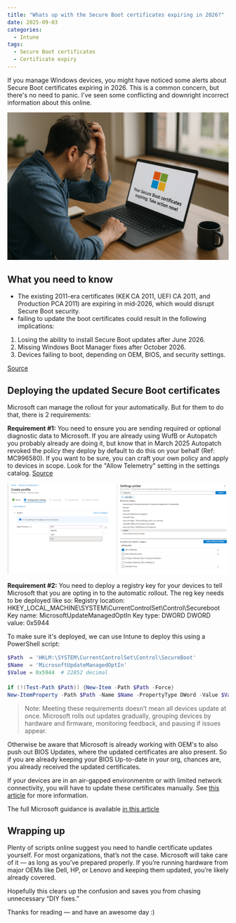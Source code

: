 ```yaml
---
title: "Whats up with the Secure Boot certificates expiring in 2026?"
date: 2025-09-03
categories:
  - Intune
tags:
  - Secure Boot certificates
  - Certificate expiry
---
```


If you manage Windows devices, you might have noticed some alerts about Secure Boot certificates expiring in 2026. This is a common concern, but there's no need to panic. I've seen some conflicting and downright incorrect information about this online.

![Thumbnail](/assets/images/2025-09-03-SecureBoot-Cert-Expiration/Thumbnail.png?raw=true "Thumbnail")

## What you need to know

* The existing 2011-era certificates (KEK CA 2011, UEFI CA 2011, and Production PCA 2011) are expiring in mid‑2026, which would disrupt Secure Boot security.
* failing to update the boot certificates could result in the following implications:

1. Losing the ability to install Secure Boot updates after June 2026.  
2. Missing Windows Boot Manager fixes after October 2026.  
3. Devices failing to boot, depending on OEM, BIOS, and security settings.

[Source](https://techcommunity.microsoft.com/blog/windows-itpro-blog/act-now-secure-boot-certificates-expire-in-june-2026/4426856)

## Deploying the updated Secure Boot certificates

Microsoft can manage the rollout for your automatically. But for them to do that, there is 2 requirements:

**Requirement #1:** You need to ensure you are sending required or optional diagnostic data to Microsoft. If you are already using WufB or Autopatch you probably already are doing it, but know that in March 2025 Autopatch revoked the policy they deploy by default to do this on your behalf (Ref: MC996580). If you want to be sure, you can craft your own policy and apply to devices in scope. Look for the "Allow Telemetry" setting in the settings catalog. [Source](https://learn.microsoft.com/en-us/windows/deployment/update/wufb-reports-configuration-intune#settings-catalog)

![Policy](/assets/images/2025-09-03-SecureBoot-Cert-Expiration/SettingsCatalog-TelemetryPolicy.png?raw=true "Telemetry Settings Catalog Policy")

**Requirement #2:** You need to deploy a registry key for your devices to tell Microsoft that you are opting in to the automatic rollout. The reg key needs to be deployed like so:
Registry location: HKEY_LOCAL_MACHINE\SYSTEM\CurrentControlSet\Control\Secureboot
Key name: MicrosoftUpdateManagedOptIn
Key type: DWORD
DWORD value: 0x5944

To make sure it's deployed, we can use Intune to deploy this using a PowerShell script: 

```PowerShell
$Path  = 'HKLM:\SYSTEM\CurrentControlSet\Control\SecureBoot'
$Name  = 'MicrosoftUpdateManagedOptIn'
$Value = 0x5944  # 22852 decimal

if (!(Test-Path $Path)) {New-Item -Path $Path -Force}
New-ItemProperty -Path $Path -Name $Name -PropertyType DWord -Value $Value -Force
```

>Note: Meeting these requirements doesn’t mean all devices update at once. Microsoft rolls out updates gradually, grouping devices by hardware and firmware, monitoring feedback, and pausing if issues appear.

Otherwise be aware that Microsoft is already working with OEM's to also push out BIOS Updates, where the updated certificates are also present. So if you are already keeping your BIOS Up-to-date in your org, chances are, you already received the updated certificates.

If your devices are in an air-gapped environmentm or with limited network connectivity, you will have to update these certificates manually. See [this article](https://techcommunity.microsoft.com/blog/windows-itpro-blog/updating-microsoft-secure-boot-keys/4055324) for more information.

The full Microsoft guidance is available [in this article](https://support.microsoft.com/en-us/topic/windows-devices-for-businesses-and-organizations-with-it-managed-updates-e2b43f9f-b424-42df-bc6a-8476db65ab2f)

## Wrapping up

Plenty of scripts online suggest you need to handle certificate updates yourself. For most organizations, that’s not the case. Microsoft will take care of it — as long as you’ve prepared properly. If you’re running hardware from major OEMs like Dell, HP, or Lenovo and keeping them updated, you’re likely already covered.

Hopefully this clears up the confusion and saves you from chasing unnecessary “DIY fixes.”

Thanks for reading — and have an awesome day :)